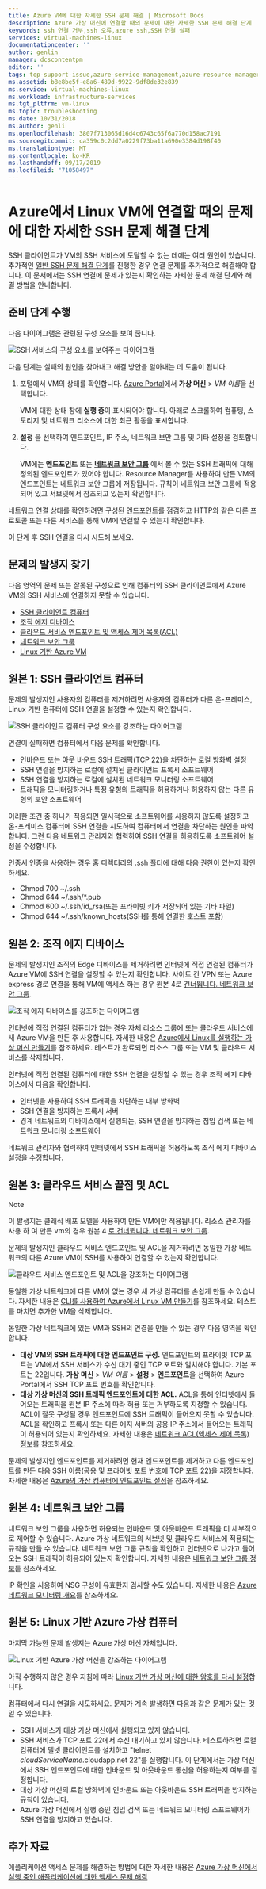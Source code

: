 ```yaml
---
title: Azure VM에 대한 자세한 SSH 문제 해결 | Microsoft Docs
description: Azure 가상 머신에 연결할 때의 문제에 대한 자세한 SSH 문제 해결 단계
keywords: ssh 연결 거부,ssh 오류,azure ssh,SSH 연결 실패
services: virtual-machines-linux
documentationcenter: ''
author: genlin
manager: dcscontentpm
editor: ''
tags: top-support-issue,azure-service-management,azure-resource-manager
ms.assetid: b8e8be5f-e8a6-489d-9922-9df8de32e839
ms.service: virtual-machines-linux
ms.workload: infrastructure-services
ms.tgt_pltfrm: vm-linux
ms.topic: troubleshooting
ms.date: 10/31/2018
ms.author: genli
ms.openlocfilehash: 3807f713065d16d4c6743c65f6a770d158ac7191
ms.sourcegitcommit: ca359c0c2dd7a0229f73ba11a690e3384d198f40
ms.translationtype: MT
ms.contentlocale: ko-KR
ms.lasthandoff: 09/17/2019
ms.locfileid: "71058497"
---
```

# <a name="detailed-ssh-troubleshooting-steps-for-issues-connecting-to-a-linux-vm-in-azure"></a>Azure에서 Linux VM에 연결할 때의 문제에 대한 자세한 SSH 문제 해결 단계
SSH 클라이언트가 VM의 SSH 서비스에 도달할 수 없는 데에는 여러 원인이 있습니다. 추가적인 [일반 SSH 문제 해결 단계](troubleshoot-ssh-connection.md)를 진행한 경우 연결 문제를 추가적으로 해결해야 합니다. 이 문서에서는 SSH 연결에 문제가 있는지 확인하는 자세한 문제 해결 단계와 해결 방법을 안내합니다.

## <a name="take-preliminary-steps"></a>준비 단계 수행
다음 다이어그램은 관련된 구성 요소를 보여 줍니다.

![SSH 서비스의 구성 요소를 보여주는 다이어그램](./media/detailed-troubleshoot-ssh-connection/ssh-tshoot1.png)

다음 단계는 실패의 원인을 찾아내고 해결 방안을 알아내는 데 도움이 됩니다.

1. 포털에서 VM의 상태를 확인합니다.
   [Azure Portal](https://portal.azure.com)에서 **가상 머신** > *VM 이름*을 선택합니다.

   VM에 대한 상태 창에 **실행 중**이 표시되어야 합니다. 아래로 스크롤하여 컴퓨팅, 스토리지 및 네트워크 리소스에 대한 최근 활동을 표시합니다.

2. **설정** 을 선택하여 엔드포인트, IP 주소, 네트워크 보안 그룹 및 기타 설정을 검토합니다.

   VM에는 **엔드포인트** 또는 **[네트워크 보안 그룹](../../virtual-network/security-overview.md)** 에서 볼 수 있는 SSH 트래픽에 대해 정의된 엔드포인트가 있어야 합니다. Resource Manager를 사용하여 만든 VM의 엔드포인트는 네트워크 보안 그룹에 저장됩니다. 규칙이 네트워크 보안 그룹에 적용되어 있고 서브넷에서 참조되고 있는지 확인합니다.

네트워크 연결 상태를 확인하려면 구성된 엔드포인트를 점검하고 HTTP와 같은 다른 프로토콜 또는 다른 서비스를 통해 VM에 연결할 수 있는지 확인합니다.

이 단계 후 SSH 연결을 다시 시도해 보세요.

## <a name="find-the-source-of-the-issue"></a>문제의 발생지 찾기
다음 영역의 문제 또는 잘못된 구성으로 인해 컴퓨터의 SSH 클라이언트에서 Azure VM의 SSH 서비스에 연결하지 못할 수 있습니다.

* [SSH 클라이언트 컴퓨터](#source-1-ssh-client-computer)
* [조직 에지 디바이스](#source-2-organization-edge-device)
* [클라우드 서비스 엔드포인트 및 액세스 제어 목록(ACL)](#source-3-cloud-service-endpoint-and-acl)
* [네트워크 보안 그룹](#source-4-network-security-groups)
* [Linux 기반 Azure VM](#source-5-linux-based-azure-virtual-machine)

## <a name="source-1-ssh-client-computer"></a>원본 1: SSH 클라이언트 컴퓨터
문제의 발생지인 사용자의 컴퓨터를 제거하려면 사용자의 컴퓨터가 다른 온-프레미스, Linux 기반 컴퓨터에 SSH 연결을 설정할 수 있는지 확인합니다.

![SSH 클라이언트 컴퓨터 구성 요소를 강조하는 다이어그램](./media/detailed-troubleshoot-ssh-connection/ssh-tshoot2.png)

연결이 실패하면 컴퓨터에서 다음 문제를 확인합니다.

* 인바운드 또는 아웃 바운드 SSH 트래픽(TCP 22)을 차단하는 로컬 방화벽 설정
* SSH 연결을 방지하는 로컬에 설치된 클라이언트 프록시 소프트웨어
* SSH 연결을 방지하는 로컬에 설치된 네트워크 모니터링 소프트웨어
* 트래픽을 모니터링하거나 특정 유형의 트래픽을 허용하거나 허용하지 않는 다른 유형의 보안 소프트웨어

이러한 조건 중 하나가 적용되면 일시적으로 소프트웨어를 사용하지 않도록 설정하고 온-프레미스 컴퓨터에 SSH 연결을 시도하여 컴퓨터에서 연결을 차단하는 원인을 파악합니다. 그런 다음 네트워크 관리자와 협력하여 SSH 연결을 허용하도록 소프트웨어 설정을 수정합니다.

인증서 인증을 사용하는 경우 홈 디렉터리의 .ssh 폴더에 대해 다음 권한이 있는지 확인하세요.

* Chmod 700 ~/.ssh
* Chmod 644 ~/.ssh/\*.pub
* Chmod 600 ~/.ssh/id_rsa(또는 프라이빗 키가 저장되어 있는 기타 파일)
* Chmod 644 ~/.ssh/known_hosts(SSH를 통해 연결한 호스트 포함)

## <a name="source-2-organization-edge-device"></a>원본 2: 조직 에지 디바이스
문제의 발생지인 조직의 Edge 디바이스를 제거하려면 인터넷에 직접 연결된 컴퓨터가 Azure VM에 SSH 연결을 설정할 수 있는지 확인합니다. 사이트 간 VPN 또는 Azure express 경로 연결을 통해 VM에 액세스 하는 경우 원본 4로 [건너뜁니다. 네트워크 보안 그룹](#nsg).

![조직 에지 디바이스를 강조하는 다이어그램](./media/detailed-troubleshoot-ssh-connection/ssh-tshoot3.png)

인터넷에 직접 연결된 컴퓨터가 없는 경우 자체 리소스 그룹에 또는 클라우드 서비스에 새 Azure VM을 만든 후 사용합니다. 자세한 내용은 [Azure에서 Linux를 실행하는 가상 머신 만들기](../linux/quick-create-cli.md)를 참조하세요. 테스트가 완료되면 리소스 그룹 또는 VM 및 클라우드 서비스를 삭제합니다.

인터넷에 직접 연결된 컴퓨터에 대한 SSH 연결을 설정할 수 있는 경우 조직 에지 디바이스에서 다음을 확인합니다.

* 인터넷을 사용하여 SSH 트래픽을 차단하는 내부 방화벽
* SSH 연결을 방지하는 프록시 서버
* 경계 네트워크의 디바이스에서 실행되는, SSH 연결을 방지하는 침입 검색 또는 네트워크 모니터링 소프트웨어

네트워크 관리자와 협력하여 인터넷에서 SSH 트래픽을 허용하도록 조직 에지 디바이스 설정을 수정합니다.

## <a name="source-3-cloud-service-endpoint-and-acl"></a>원본 3: 클라우드 서비스 끝점 및 ACL
> [!NOTE]
> 이 발생지는 클래식 배포 모델을 사용하여 만든 VM에만 적용됩니다. 리소스 관리자를 사용 하 여 만든 vm의 경우 원본 4 [로 건너뜁니다. 네트워크 보안 그룹](#nsg).

문제의 발생지인 클라우드 서비스 엔드포인트 및 ACL을 제거하려면 동일한 가상 네트워크의 다른 Azure VM이 SSH를 사용하여 연결할 수 있는지 확인합니다.

![클라우드 서비스 엔드포인트 및 ACL을 강조하는 다이어그램](./media/detailed-troubleshoot-ssh-connection/ssh-tshoot4.png)

동일한 가상 네트워크에 다른 VM이 없는 경우 새 가상 컴퓨터를 손쉽게 만들 수 있습니다. 자세한 내용은 [CLI를 사용하여 Azure에서 Linux VM 만들기](../linux/quick-create-cli.md)를 참조하세요. 테스트를 마치면 추가한 VM을 삭제합니다.

동일한 가상 네트워크에 있는 VM과 SSH의 연결을 만들 수 있는 경우 다음 영역을 확인합니다.

* **대상 VM의 SSH 트래픽에 대한 엔드포인트 구성.** 엔드포인트의 프라이빗 TCP 포트는 VM에서 SSH 서비스가 수신 대기 중인 TCP 포트와 일치해야 합니다. 기본 포트는 22입니다. **가상 머신** > *VM 이름* > **설정** > **엔드포인트**을 선택하여 Azure Portal에서 SSH TCP 포트 번호를 확인합니다.
* **대상 가상 머신의 SSH 트래픽 엔드포인트에 대한 ACL.** ACL을 통해 인터넷에서 들어오는 트래픽을 원본 IP 주소에 따라 허용 또는 거부하도록 지정할 수 있습니다. ACL이 잘못 구성될 경우 엔드포인트에 SSH 트래픽이 들어오지 못할 수 있습니다. ACL을 확인하고 프록시 또는 다른 에지 서버의 공용 IP 주소에서 들어오는 트래픽이 허용되어 있는지 확인하세요. 자세한 내용은 [네트워크 ACL(액세스 제어 목록) 정보](../../virtual-network/virtual-networks-acl.md)를 참조하세요.

문제의 발생지인 엔드포인트를 제거하려면 현재 엔드포인트를 제거하고 다른 엔드포인트를 만든 다음 SSH 이름(공용 및 프라이빗 포트 번호에 TCP 포트 22)을 지정합니다. 자세한 내용은 [Azure의 가상 컴퓨터에 엔드포인트 설정](../windows/classic/setup-endpoints.md?toc=%2fazure%2fvirtual-machines%2fwindows%2fclassic%2ftoc.json)을 참조하세요.

<a id="nsg"></a>

## <a name="source-4-network-security-groups"></a>원본 4: 네트워크 보안 그룹
네트워크 보안 그룹을 사용하면 허용되는 인바운드 및 아웃바운드 트래픽을 더 세부적으로 제어할 수 있습니다. Azure 가상 네트워크의 서브넷 및 클라우드 서비스에 적용되는 규칙을 만들 수 있습니다. 네트워크 보안 그룹 규칙을 확인하고 인터넷으로 나가고 들어오는 SSH 트래픽이 허용되어 있는지 확인합니다.
자세한 내용은 [네트워크 보안 그룹 정보](../../virtual-network/security-overview.md)를 참조하세요.

IP 확인을 사용하여 NSG 구성이 유효한지 검사할 수도 있습니다. 자세한 내용은 [Azure 네트워크 모니터링 개요](https://docs.microsoft.com/azure/network-watcher/network-watcher-monitoring-overview)를 참조하세요. 

## <a name="source-5-linux-based-azure-virtual-machine"></a>원본 5: Linux 기반 Azure 가상 컴퓨터
마지막 가능한 문제 발생지는 Azure 가상 머신 자체입니다.

![Linux 기반 Azure 가상 머신을 강조하는 다이어그램](./media/detailed-troubleshoot-ssh-connection/ssh-tshoot5.png)

아직 수행하지 않은 경우 지침에 따라 [Linux 기반 가상 머신에 대한 암호를 다시 설정](../linux/reset-password.md)합니다.

컴퓨터에서 다시 연결을 시도하세요. 문제가 계속 발생하면 다음과 같은 문제가 있는 것일 수 있습니다.

* SSH 서비스가 대상 가상 머신에서 실행되고 있지 않습니다.
* SSH 서비스가 TCP 포트 22에서 수신 대기하고 있지 않습니다. 테스트하려면 로컬 컴퓨터에 텔넷 클라이언트를 설치하고 "telnet *cloudServiceName*.cloudapp.net 22"를 실행합니다. 이 단계에서는 가상 머신에서 SSH 엔드포인트에 대한 인바운드 및 아웃바운드 통신을 허용하는지 여부를 결정합니다.
* 대상 가상 머신의 로컬 방화벽에 인바운드 또는 아웃바운드 SSH 트래픽을 방지하는 규칙이 있습니다.
* Azure 가상 머신에서 실행 중인 침입 검색 또는 네트워크 모니터링 소프트웨어가 SSH 연결을 방지하고 있습니다.

## <a name="additional-resources"></a>추가 자료
애플리케이션 액세스 문제를 해결하는 방법에 대한 자세한 내용은 [Azure 가상 머신에서 실행 중인 애플리케이션에 대한 액세스 문제 해결](../linux/troubleshoot-app-connection.md)
